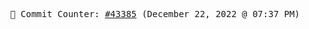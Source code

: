 <p align="center">
    <samp>
        📮 Commit Counter: <a href="https://github.com/Javascript-void0/Javascript-void0/commits/main">#43385</a> (December 22, 2022 @ 07:37 PM)
    </samp>
</p>